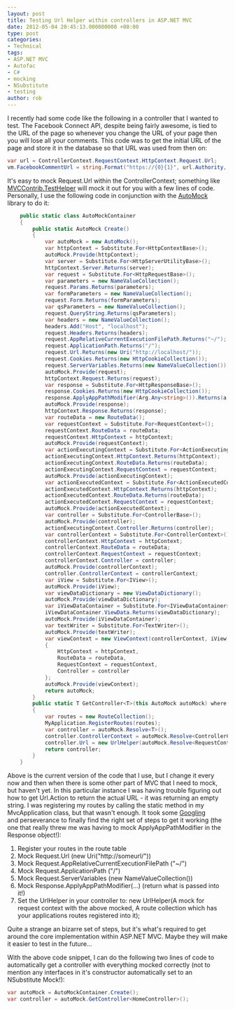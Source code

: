 ```yaml
---
layout: post
title: Testing Url Helper within controllers in ASP.NET MVC
date: 2012-05-04 20:45:13.000000000 +08:00
type: post
categories:
- Technical
tags:
- ASP.NET MVC
- Autofac
- C#
- mocking
- NSubstitute
- testing
author: rob
---
```



I recently had some code like the following in a controller that I wanted to test. The Facebook Connect API, despite being fairly awesome, is tied to the URL of the page so whenever you change the URL of your page then you will lose all your comments. This code was to get the initial URL of the page and store it in the database so that URL was used from then on:



```csharp
var url = ControllerContext.RequestContext.HttpContext.Request.Url;
vm.FacebookCommentUrl = string.Format("https://{0}{1}", url.Authority, Url.Action("Detail", new { Id = "000", Controller = ArticleType.ToString() })).Replace("000", "{0}");
```



It's easy to mock Request.Url within the ControllerContext; something like [MVCContrib.TestHelper](http://mvccontrib.codeplex.com/wikipage?title=TestHelper) will mock it out for you with a few lines of code. Personally, I use the following code in conjunction with the [AutoMock](https://www.nuget.org/packages/AutofacContrib.NSubstitute) library to do it:



```csharp
    public static class AutoMockContainer
    {
        public static AutoMock Create()
        {
            var autoMock = new AutoMock();
            var httpContext = Substitute.For<HttpContextBase>();
            autoMock.Provide(httpContext);
            var server = Substitute.For<HttpServerUtilityBase>();
            httpContext.Server.Returns(server);
            var request = Substitute.For<HttpRequestBase>();
            var parameters = new NameValueCollection();
            request.Params.Returns(parameters);
            var formParameters = new NameValueCollection();
            request.Form.Returns(formParameters);
            var qsParameters = new NameValueCollection();
            request.QueryString.Returns(qsParameters);
            var headers = new NameValueCollection();
            headers.Add("Host", "localhost");
            request.Headers.Returns(headers);
            request.AppRelativeCurrentExecutionFilePath.Returns("~/");
            request.ApplicationPath.Returns("/");
            request.Url.Returns(new Uri("http://localhost/"));
            request.Cookies.Returns(new HttpCookieCollection());
            request.ServerVariables.Returns(new NameValueCollection());
            autoMock.Provide(request);
            httpContext.Request.Returns(request);
            var response = Substitute.For<HttpResponseBase>();
            response.Cookies.Returns(new HttpCookieCollection());
            response.ApplyAppPathModifier(Arg.Any<string>()).Returns(a => a.Arg<string>());
            autoMock.Provide(response);
            httpContext.Response.Returns(response);
            var routeData = new RouteData();
            var requestContext = Substitute.For<RequestContext>();
            requestContext.RouteData = routeData;
            requestContext.HttpContext = httpContext;
            autoMock.Provide(requestContext);
            var actionExecutingContext = Substitute.For<ActionExecutingContext>();
            actionExecutingContext.HttpContext.Returns(httpContext);
            actionExecutingContext.RouteData.Returns(routeData);
            actionExecutingContext.RequestContext = requestContext;
            autoMock.Provide(actionExecutingContext);
            var actionExecutedContext = Substitute.For<ActionExecutedContext>();
            actionExecutedContext.HttpContext.Returns(httpContext);
            actionExecutedContext.RouteData.Returns(routeData);
            actionExecutedContext.RequestContext = requestContext;
            autoMock.Provide(actionExecutedContext);
            var controller = Substitute.For<ControllerBase>();
            autoMock.Provide(controller);
            actionExecutingContext.Controller.Returns(controller);
            var controllerContext = Substitute.For<ControllerContext>();
            controllerContext.HttpContext = httpContext;
            controllerContext.RouteData = routeData;
            controllerContext.RequestContext = requestContext;
            controllerContext.Controller = controller;
            autoMock.Provide(controllerContext);
            controller.ControllerContext = controllerContext;
            var iView = Substitute.For<IView>();
            autoMock.Provide(iView);
            var viewDataDictionary = new ViewDataDictionary();
            autoMock.Provide(viewDataDictionary);
            var iViewDataContainer = Substitute.For<IViewDataContainer>();
            iViewDataContainer.ViewData.Returns(viewDataDictionary);
            autoMock.Provide(iViewDataContainer);
            var textWriter = Substitute.For<TextWriter>();
            autoMock.Provide(textWriter);
            var viewContext = new ViewContext(controllerContext, iView, viewDataDictionary, new TempDataDictionary(), textWriter)
            {
                HttpContext = httpContext,
                RouteData = routeData,
                RequestContext = requestContext,
                Controller = controller
            };
            autoMock.Provide(viewContext);
            return autoMock;
        }
        public static T GetController<T>(this AutoMock autoMock) where T : Controller
        {
            var routes = new RouteCollection();
            MyApplication.RegisterRoutes(routes);
            var controller = autoMock.Resolve<T>();
            controller.ControllerContext = autoMock.Resolve<ControllerContext>();
            controller.Url = new UrlHelper(autoMock.Resolve<RequestContext>(), routes);
            return controller;
        }
    }
```



Above is the current version of the code that I use, but I change it every now and then when there is some other part of MVC that I need to mock, but haven't yet. In this particular instance I was having trouble figuring out how to get Url.Action to return the actual URL - it was returning an empty string. I was registering my routes by calling the static method in my MvcApplication class, but that wasn't enough. It took some [Googling](http://stackoverflow.com/questions/674458/asp-net-mvc-unit-testing-controllers-that-use-urlhelper) and perseverance to finally find the right set of steps to get it working (the one that really threw me was having to mock ApplyAppPathModifier in the Response object!):


1. Register your routes in the route table
2. Mock Request.Url (new Uri("http://someurl/"))
3. Mock Request.AppRelativeCurrentExecutionFilePath ("~/")
4. Mock Request.ApplicationPath ("/")
5. Mock Request.ServerVariables (new NameValueCollection())
6. Mock Response.ApplyAppPathModifier(...) (return what is passed into it!)
7. Set the UrlHelper in your controller to: new UrlHelper(A mock for request context with the above mocked, A route collection which has your applications routes registered into it);



Quite a strange an bizarre set of steps, but it's what's required to get around the core implementation within ASP.NET MVC. Maybe they will make it easier to test in the future...



With the above code snippet, I can do the following two lines of code to automatically get a controller with everything mocked correctly (not to mention any interfaces in it's constructor automatically set to an NSubstitute Mock!):



```csharp
var autoMock = AutoMockContainer.Create();
var controller = autoMock.GetController<HomeController>();
```

